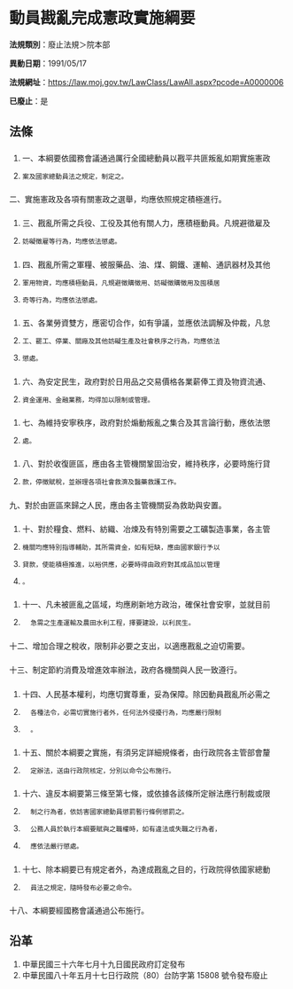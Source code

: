 # 動員戡亂完成憲政實施綱要

**法規類別**：廢止法規＞院本部

**異動日期**：1991/05/17  

**法規網址**：https://law.moj.gov.tw/LawClass/LawAll.aspx?pcode=A0000006

**已廢止**：是



## 法條
##### 
1. 一、本綱要依國務會議通過厲行全國總動員以戡平共匪叛亂如期實施憲政
1.     案及國家總動員法之規定，制定之。

##### 
二、實施憲政及各項有關憲政之選舉，均應依照規定積極進行。

##### 
1. 三、戡亂所需之兵役、工役及其他有關人力，應積極動員。凡規避徵雇及
1.     妨礙徵雇等行為，均應依法懲處。

##### 
1. 四、戡亂所需之軍糧、被服藥品、油、煤、鋼鐵、運輸、通訊器材及其他
1.     軍用物資，均應積極動員，凡規避徵購徵用、妨礙徵購徵用及囤積居
1.     奇等行為，均應依法懲處。

##### 
1. 五、各業勞資雙方，應密切合作，如有爭議，並應依法調解及仲裁，凡怠
1.     工、罷工、停業、關廠及其他妨礙生產及社會秩序之行為，均應依法
1.     懲處。

##### 
1. 六、為安定民生，政府對於日用品之交易價格各業薪俸工資及物資流通、
1.     資金運用、金融業務，均得加以限制或管理。

##### 
1. 七、為維持安寧秩序，政府對於煽動叛亂之集合及其言論行動，應依法懲
1.     處。

##### 
1. 八、對於收復匪區，應由各主管機關鞏固治安，維持秩序，必要時施行貸
1.     款，停徵賦稅，並辦理各項社會救濟及醫藥救護工作。

##### 
九、對於由匪區來歸之人民，應由各主管機關妥為救助與安置。

##### 
1. 十、對於糧食、燃料、紡織、冶煉及有特別需要之工礦製造事業，各主管
1.     機關均應特別指導輔助，其所需資金，如有短缺，應由國家銀行予以
1.     貸款，使能積極推進，以裕供應，必要時得由政府對其成品加以管理
1.     。

##### 
1. 十一、凡未被匪亂之區域，均應刷新地方政治，確保社會安寧，並就目前
1.       急需之生產運輸及農田水利工程，擇要建設，以利民生。

##### 
十二、增加合理之稅收，限制非必要之支出，以適應戡亂之迫切需要。

##### 
十三、制定節約消費及增進效率辦法，政府各機關與人民一致遵行。

##### 
1. 十四、人民基本權利，均應切實尊重，妥為保障。除因動員戡亂所必需之
1.       各種法令，必需切實施行者外，任何法外侵擾行為，均應嚴行限制
1.       。

##### 
1. 十五、關於本綱要之實施，有須另定詳細規條者，由行政院各主管部會釐
1.       定辦法，送由行政院核定，分別以命令公布施行。

##### 
1. 十六、違反本綱要第三條至第七條，或依據各該條所定辦法應行制裁或限
1.       制之行為者，依妨害國家總動員懲罰暫行條例懲罰之。
1.       公務人員於執行本綱要賦與之職權時，如有違法或失職之行為者，
1.       應依法嚴行懲處。

##### 
1. 十七、除本綱要已有規定者外，為達成戡亂之目的，行政院得依國家總動
1.       員法之規定，隨時發布必要之命令。

##### 
十八、本綱要經國務會議通過公布施行。

## 沿革
1. 中華民國三十六年七月十九日國民政府訂定發布
1. 中華民國八十年五月十七日行政院（80）台防字第 15808  號令發布廢止
